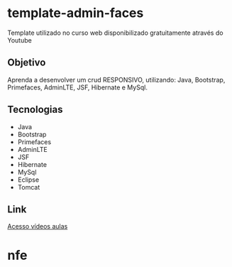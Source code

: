 # template-admin-faces

<p> Template utilizado no curso web disponibilizado gratuitamente através do Youtube</p>

## Objetivo

Aprenda a desenvolver um crud RESPONSIVO, utilizando: Java, Bootstrap, Primefaces, AdminLTE, JSF, Hibernate e MySql.

## Tecnologias

* Java
* Bootstrap
* Primefaces
* AdminLTE
* JSF
* Hibernate
* MySql
* Eclipse
* Tomcat

## Link

[Acesso vídeos aulas](https://www.youtube.com/watch?v=P0uVDm9yZ7o&list=PL2OfKBFhHB0JrRd1YErlWh5epD6zDrCXU)

# nfe
